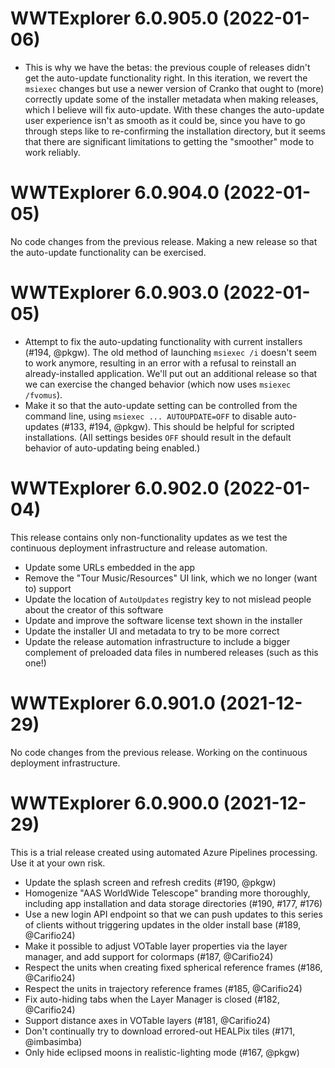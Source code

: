 # WWTExplorer 6.0.905.0 (2022-01-06)

- This is why we have the betas: the previous couple of releases didn't get the
  auto-update functionality right. In this iteration, we revert the `msiexec`
  changes but use a newer version of Cranko that ought to (more) correctly
  update some of the installer metadata when making releases, which I believe
  will fix auto-update. With these changes the auto-update user experience isn't
  as smooth as it could be, since you have to go through steps like to
  re-confirming the installation directory, but it seems that there are
  significant limitations to getting the "smoother" mode to work reliably.


# WWTExplorer 6.0.904.0 (2022-01-05)

No code changes from the previous release. Making a new release so that the
auto-update functionality can be exercised.


# WWTExplorer 6.0.903.0 (2022-01-05)

- Attempt to fix the auto-updating functionality with current installers (#194,
  @pkgw). The old method of launching `msiexec /i` doesn't seem to work anymore,
  resulting in an error with a refusal to reinstall an already-installed
  application. We'll put out an additional release so that we can exercise the
  changed behavior (which now uses `msiexec /fvomus`).
- Make it so that the auto-update setting can be controlled from the command
  line, using `msiexec ... AUTOUPDATE=OFF` to disable auto-updates (#133, #194,
  @pkgw). This should be helpful for scripted installations. (All settings
  besides `OFF` should result in the default behavior of auto-updating being
  enabled.)


# WWTExplorer 6.0.902.0 (2022-01-04)

This release contains only non-functionality updates as we test the continuous
deployment infrastructure and release automation.

- Update some URLs embedded in the app
- Remove the "Tour Music/Resources" UI link, which we no longer (want to) support
- Update the location of `AutoUpdates` registry key to not mislead people about
  the creator of this software
- Update and improve the software license text shown in the installer
- Update the installer UI and metadata to try to be more correct
- Update the release automation infrastructure to include a bigger complement of
  preloaded data files in numbered releases (such as this one!)


# WWTExplorer 6.0.901.0 (2021-12-29)

No code changes from the previous release. Working on the continuous deployment
infrastructure.


# WWTExplorer 6.0.900.0 (2021-12-29)

This is a trial release created using automated Azure Pipelines processing. Use
it at your own risk.

- Update the splash screen and refresh credits (#190, @pkgw)
- Homogenize "AAS WorldWide Telescope" branding more thoroughly, including app
  installation and data storage directories (#190, #177, #176)
- Use a new login API endpoint so that we can push updates to this series of
  clients without triggering updates in the older install base (#189,
  @Carifio24)
- Make it possible to adjust VOTable layer properties via the layer manager, and
  add support for colormaps (#187, @Carifio24)
- Respect the units when creating fixed spherical reference frames (#186,
  @Carifio24)
- Respect the units in trajectory reference frames (#185, @Carifio24)
- Fix auto-hiding tabs when the Layer Manager is closed (#182, @Carifio24)
- Support distance axes in VOTable layers (#181, @Carifio24)
- Don't continually try to download errored-out HEALPix tiles (#171, @imbasimba)
- Only hide eclipsed moons in realistic-lighting mode (#167, @pkgw)
